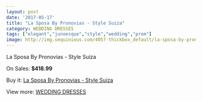 ```yaml
---
layout: post
date: '2017-05-17'
title: "La Sposa By Pronovias - Style Suiza"
category: WEDDING DRESSES
tags: ["elegant","junoesque","style","wedding","prom"]
image: http://img.sequinious.com/4057-thickbox_default/la-sposa-by-pronovias-style-suiza.jpg
---
```

La Sposa By Pronovias - Style Suiza

On Sales: **$418.99**
<a href="https://www.sequinious.com/wedding-dresses/1633-la-sposa-by-pronovias-style-suiza.html"><amp-img layout="responsive" width="600" height="600" src="//img.sequinious.com/4057-thickbox_default/la-sposa-by-pronovias-style-suiza.jpg" alt="La Sposa By Pronovias - Style Suiza 0" /></a>
<a href="https://www.sequinious.com/wedding-dresses/1633-la-sposa-by-pronovias-style-suiza.html"><amp-img layout="responsive" width="600" height="600" src="//img.sequinious.com/4059-thickbox_default/la-sposa-by-pronovias-style-suiza.jpg" alt="La Sposa By Pronovias - Style Suiza 1" /></a>
<a href="https://www.sequinious.com/wedding-dresses/1633-la-sposa-by-pronovias-style-suiza.html"><amp-img layout="responsive" width="600" height="600" src="//img.sequinious.com/4058-thickbox_default/la-sposa-by-pronovias-style-suiza.jpg" alt="La Sposa By Pronovias - Style Suiza 2" /></a>

Buy it: [La Sposa By Pronovias - Style Suiza](https://www.sequinious.com/wedding-dresses/1633-la-sposa-by-pronovias-style-suiza.html "La Sposa By Pronovias - Style Suiza")

View more: [WEDDING DRESSES](https://www.sequinious.com/2-wedding-dresses "WEDDING DRESSES")